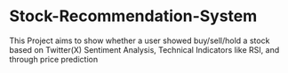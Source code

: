 # Stock-Recommendation-System
This Project aims to show whether a user showed buy/sell/hold a stock based on Twitter(X) Sentiment Analysis, Technical Indicators like RSI, and through price prediction  
